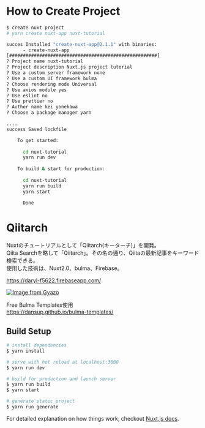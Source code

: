 # How to Create Project 
```bash
$ create nuxt project
# yarn create nuxt-app nuxt-tutorial

succes Installed "create-nuxt-app@2.1.1" with binaries:
      - create-nuxt-app
[######################################################]
? Project name nuxt-tutorial
? Project description Nuxt.js project tutorial
? Use a custom server framework none
? Use a custom UI framework bulma
? Choose rendering mode Universal
? Use axios module yes
? Use eslint no
? Use prettier no
? Author name kei yonekawa
? Choose a package manager yarn

....
success Saved lockfile

    To get started:
    
      cd nuxt-tutorial
      yarn run dev
      
    To build & start for production:
     
      cd nuxt-tutorial
      yarn run build
      yarn start
      
      Done
```

# Qiitarch

Nuxtのチュートリアルとして「Qiitarch(キーターチ)」を開発。<br>
Qiita Searchを略して「Qiitarch」。その名の通り、Qiitaの最新記事をキーワード検索できる。<br>
使用した技術は、Nuxt2.0、bulma、Firebase。

https://daryl-f5622.firebaseapp.com/

[![Image from Gyazo](https://i.gyazo.com/6587ce5166550752de1a4ed733ce14bd.png)](https://gyazo.com/6587ce5166550752de1a4ed733ce14bd)

Free Bulma Templates使用<br>
https://dansup.github.io/bulma-templates/

## Build Setup

``` bash
# install dependencies
$ yarn install

# serve with hot reload at localhost:3000
$ yarn run dev

# build for production and launch server
$ yarn run build
$ yarn start

# generate static project
$ yarn run generate
```

For detailed explanation on how things work, checkout [Nuxt.js docs](https://nuxtjs.org).

